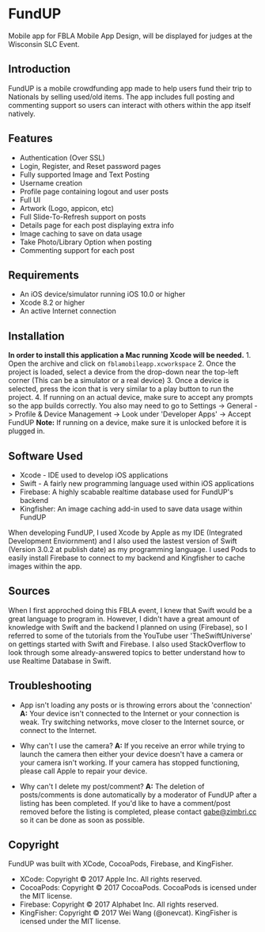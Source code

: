 FundUP
===================

Mobile app for FBLA Mobile App Design, will be displayed for judges at the Wisconsin SLC Event.

Introduction
-------------
FundUP is a mobile crowdfunding app made to help users fund their trip to Nationals by selling used/old items. The app includes full posting and commenting support so users can interact with others within the app itself natively.

Features
-------------

 - Authentication (Over SSL)
 - Login, Register, and Reset password pages
 - Fully supported Image and Text Posting
 - Username creation
 - Profile page containing logout and user posts
 - Full UI
 - Artwork (Logo, appicon, etc)
 - Full Slide-To-Refresh support on posts
 - Details page for each post displaying extra info
 - Image caching to save on data usage
 - Take Photo/Library Option when posting
 - Commenting support for each post
 
Requirements
-------------
 - An iOS device/simulator running iOS 10.0 or higher
 - Xcode 8.2 or higher
 - An active Internet connection

Installation
-------------
 **In order to install this application a Mac running Xcode will be needed.**
	 1. Open the archive and click on `fblamobileapp.xcworkspace`
	 2.  Once the project is loaded, select a device from the drop-down near the top-left corner (This can be a simulator or a real device)
	 3. Once a device is selected, press the icon that is very similar to a play button to run the project.
	 4. If running on an actual device, make sure to accept any prompts so the app builds correctly. You also may need to go to Settings -> General -> Profile & Device Management -> Look under 'Developer Apps' -> Accept FundUP
	  **Note:** If running on a device, make sure it is unlocked before it is plugged in.

Software Used
-------------

 - Xcode - IDE used to develop iOS applications
 - Swift - A fairly new programming language used within iOS applications
 - Firebase: A highly scabable realtime database used for FundUP's backend
 - Kingfisher: An image caching add-in used to save data usage within FundUP

When developing FundUP, I used Xcode by Apple as my IDE (Integrated Development Enviornment) and I also used the lastest version of Swift (Version 3.0.2 at publish date) as my programming language. I used Pods to easily install Firebase to connect to my backend and Kingfisher to cache images within the app.

Sources
-------------

When I first approched doing this FBLA event, I knew that Swift would be a great language to program in. However, I didn't have a great amount of knowledge with Swift and the backend I planned on using (Firebase), so I referred to some of the tutorials from the YouTube user 'TheSwiftUniverse' on gettings started with Swift and Firebase. I also used StackOverflow to look through some already-answered topics to better understand how to use Realtime Database in Swift.

Troubleshooting
-------------

 - App isn't loading any posts or is throwing errors about the 'connection'
 **A:** Your device isn't connected to the Internet or your connection is weak. Try switching networks, move closer to the Internet source, or connect to the Internet.
 
 - Why can't I use the camera?
 **A:** If you receive an error while trying to launch the camera then either your device doesn't have a camera or your camera isn't working. If your camera has stopped functioning, please call Apple to repair your device.
  
 - Why can't I delete my post/comment?
 **A:** The deletion of posts/comments is done automatically by a moderator of FundUP after a listing has been completed. If you'd like to have a comment/post removed before the listing is completed, please contact gabe@zimbri.cc so it can be done as soon as possible.
  
Copyright
-------------
FundUP was built with XCode, CocoaPods, Firebase, and KingFisher.

 - XCode: Copyright © 2017 Apple Inc. All rights reserved.
 - CocoaPods: Copyright © 2017 CocoaPods. CocoaPods is icensed under the MIT license.
 - Firebase: Copyright © 2017 Alphabet Inc. All rights reserved.
 - KingFisher: Copyright © 2017 Wei Wang (@onevcat). KingFisher is icensed under the MIT license.
